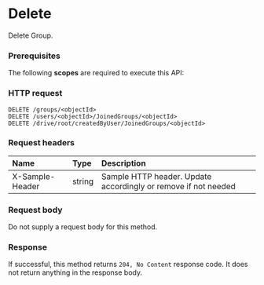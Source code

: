 # Delete

Delete Group.
### Prerequisites
The following **scopes** are required to execute this API: 
### HTTP request
<!-- { "blockType": "ignored" } -->
```http
DELETE /groups/<objectId>
DELETE /users/<objectId>/JoinedGroups/<objectId>
DELETE /drive/root/createdByUser/JoinedGroups/<objectId>

```
### Request headers
| Name       | Type | Description|
|:---------------|:--------|:----------|
| X-Sample-Header  | string  | Sample HTTP header. Update accordingly or remove if not needed|

### Request body
Do not supply a request body for this method.


### Response
If successful, this method returns `204, No Content` response code. It does not return anything in the response body.


<!-- uuid: 1850f857-632e-4f5a-9499-3b975b893605
2015-10-19 09:02:17 UTC -->
<!-- {
  "type": "#page.annotation",
  "description": "Delete",
  "keywords": "",
  "section": "documentation",
  "tocPath": ""
}-->